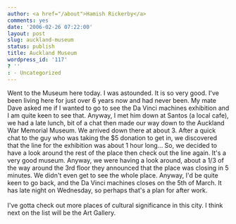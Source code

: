 ```yaml
---
author: <a href="/about">Hamish Rickerby</a>
comments: yes
date: '2006-02-26 07:22:00'
layout: post
slug: auckland-museum
status: publish
title: Auckland Museum
wordpress_id: '117'
? ''
: - Uncategorized
---
```


Went to the Museum here today.  I was astounded.  It is so very good.  I've been living here for just over 6 years now and had never been.  My mate Dave asked me if I wanted to go to see the Da Vinci machines exhibition and I am quite keen to see that.  Anyway, I met him down at Santos (a local cafe), we had a late lunch, bit of a chat then made our way down to the Auckland War Memorial Museum.  We arrived down there at about 3.  After a quick chat to the guy who was taking the $5 donation to get in, we discovered that the line for the exhibition was about 1 hour long...  So, we decided to have a look around the rest of the place then check out the line again.  It's a very good museum.  Anyway, we were having a look around, about a 1/3 of the way around the 3rd floor they announced that the place was closing in 5 minutes.  We didn't even get to see the whole place.  Anyway, I'd be quite keen to go back, and the Da Vinci machines closes on the 5th of March.  It has late night on Wednesday, so perhaps that's a plan for after work.<br /><br />I've gotta check out more places of cultural significance in this city.  I think next on the list will be the Art Gallery.